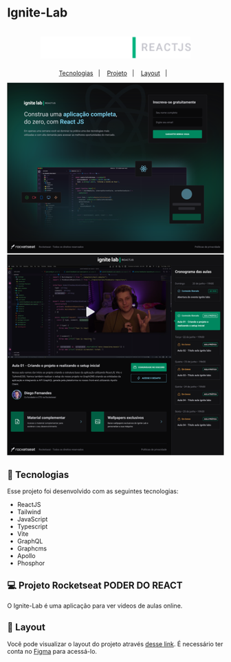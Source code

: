 # Ignite-Lab

<h1 align="center">

  <img alt="" title="" src="/src/assets/Group.png" width="350px" />



</h1>

<p align="center">
  <a href="#-tecnologias">Tecnologias</a>&nbsp;&nbsp;&nbsp;|&nbsp;&nbsp;&nbsp;
  <a href="#-projeto">Projeto</a>&nbsp;&nbsp;&nbsp;|&nbsp;&nbsp;&nbsp;
  <a href="#-layout">Layout</a>&nbsp;&nbsp;&nbsp;|&nbsp;&nbsp;&nbsp; 
</p>

<p align="center">

 <img src="/src/assets/LoginDesktop.png" alt="Home" />
 <img src="/src/assets/PlataformaDesktp.png" alt="Home2" />

 

## 🚀 Tecnologias

Esse projeto foi desenvolvido com as seguintes tecnologias:

- ReactJS
- Tailwind
- JavaScript
- Typescript
- Vite
- GraphQL
- Graphcms 
- Apollo
- Phosphor

## 💻 Projeto Rocketseat PODER DO REACT 

O Ignite-Lab é uma aplicação para ver videos de aulas online.


## 🔖 Layout

Você pode visualizar o layout do projeto através [desse link](https://www.figma.com/file/qYTSfhr7R7sHSSCsAmguFp/Plataforma-de-evento---Ignite-Lab-(Community)?node-id=0%3A1). É necessário ter conta no [Figma](https://figma.com) para acessá-lo.




